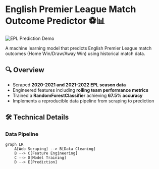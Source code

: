 # English Premier League Match Outcome Predictor ⚽📊

![EPL Prediction Demo](assets/demo.gif) <!-- Replace with your screenshot/GIF -->

A machine learning model that predicts English Premier League match outcomes (Home Win/Draw/Away Win) using historical match data.

## 🔍 Overview
- Scraped **2020-2021 and 2021-2022 EPL season data**
- Engineered features including **rolling team performance metrics**
- Trained a **RandomForestClassifier** achieving **67.5% accuracy**
- Implements a reproducible data pipeline from scraping to prediction

## 🛠️ Technical Details

### Data Pipeline
```mermaid
graph LR
    A[Web Scraping] --> B[Data Cleaning]
    B --> C[Feature Engineering]
    C --> D[Model Training]
    D --> E[Prediction]
